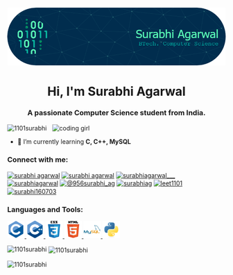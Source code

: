 ![logo](https://github.com/1101surabhi/1101surabhi/blob/main/github-header-image%20(2).png)
<h1 align="center">Hi, I'm Surabhi Agarwal</h1>
<h3 align="center">A passionate Computer Science student from India.</h3>

<img align="right" alt="coding girl" width="400" src="https://camo.githubusercontent.com/6f5e3ead776bc722fbfc3da2c8b1454a7a5f27a07b34c0ced075f90a6c25a3be/68747470733a2f2f6d69726f2e6d656469756d2e636f6d2f6d61782f313630302f302a4b32574c4d5445784c79696461374f522e676966">

<p align="left"> <img src="https://komarev.com/ghpvc/?username=1101surabhi&label=Profile%20views&color=0e75b6&style=flat" alt="1101surabhi" /> </p>

- 🌱 I’m currently learning **C, C++, MySQL**

<h3 align="left">Connect with me:</h3>
<p align="left">
<a href="https://linkedin.com/in/surabhi agarwal" target="blank"><img align="center" src="https://raw.githubusercontent.com/rahuldkjain/github-profile-readme-generator/master/src/images/icons/Social/linked-in-alt.svg" alt="surabhi agarwal" height="30" width="40" /></a>
<a href="https://stackoverflow.com/users/surabhi agarwal" target="blank"><img align="center" src="https://raw.githubusercontent.com/rahuldkjain/github-profile-readme-generator/master/src/images/icons/Social/stack-overflow.svg" alt="surabhi agarwal" height="30" width="40" /></a>
<a href="https://instagram.com/surabhiagarwal___" target="blank"><img align="center" src="https://raw.githubusercontent.com/rahuldkjain/github-profile-readme-generator/master/src/images/icons/Social/instagram.svg" alt="surabhiagarwal___" height="30" width="40" /></a>
<a href="https://www.codechef.com/users/surabhiagarwal" target="blank"><img align="center" src="https://cdn.jsdelivr.net/npm/simple-icons@3.1.0/icons/codechef.svg" alt="surabhiagarwal" height="30" width="40" /></a>
<a href="https://www.hackerrank.com/@956surabhi_ag" target="blank"><img align="center" src="https://raw.githubusercontent.com/rahuldkjain/github-profile-readme-generator/master/src/images/icons/Social/hackerrank.svg" alt="@956surabhi_ag" height="30" width="40" /></a>
<a href="https://codeforces.com/profile/surabhiag" target="blank"><img align="center" src="https://raw.githubusercontent.com/rahuldkjain/github-profile-readme-generator/master/src/images/icons/Social/codeforces.svg" alt="surabhiag" height="30" width="40" /></a>
<a href="https://www.leetcode.com/leet1101" target="blank"><img align="center" src="https://raw.githubusercontent.com/rahuldkjain/github-profile-readme-generator/master/src/images/icons/Social/leet-code.svg" alt="leet1101" height="30" width="40" /></a>
<a href="https://auth.geeksforgeeks.org/user/surabhi160703" target="blank"><img align="center" src="https://raw.githubusercontent.com/rahuldkjain/github-profile-readme-generator/master/src/images/icons/Social/geeks-for-geeks.svg" alt="surabhi160703" height="30" width="40" /></a>
</p>

<h3 align="left">Languages and Tools:</h3>
<p align="left"> <a href="https://www.cprogramming.com/" target="_blank" rel="noreferrer"> <img src="https://raw.githubusercontent.com/devicons/devicon/master/icons/c/c-original.svg" alt="c" width="40" height="40"/> </a> <a href="https://www.w3schools.com/cpp/" target="_blank" rel="noreferrer"> <img src="https://raw.githubusercontent.com/devicons/devicon/master/icons/cplusplus/cplusplus-original.svg" alt="cplusplus" width="40" height="40"/> </a> <a href="https://www.w3schools.com/css/" target="_blank" rel="noreferrer"> <img src="https://raw.githubusercontent.com/devicons/devicon/master/icons/css3/css3-original-wordmark.svg" alt="css3" width="40" height="40"/> </a> <a href="https://www.w3.org/html/" target="_blank" rel="noreferrer"> <img src="https://raw.githubusercontent.com/devicons/devicon/master/icons/html5/html5-original-wordmark.svg" alt="html5" width="40" height="40"/> </a> <a href="https://www.mysql.com/" target="_blank" rel="noreferrer"> <img src="https://raw.githubusercontent.com/devicons/devicon/master/icons/mysql/mysql-original-wordmark.svg" alt="mysql" width="40" height="40"/> </a> <a href="https://www.python.org" target="_blank" rel="noreferrer"> <img src="https://raw.githubusercontent.com/devicons/devicon/master/icons/python/python-original.svg" alt="python" width="40" height="40"/> </a> </p>

<p><img align="left" src="https://github-readme-stats.vercel.app/api/top-langs?username=1101surabhi&show_icons=true&locale=en&layout=compact" alt="1101surabhi" /></p>

<p>&nbsp;<img align="center" src="https://github-readme-stats.vercel.app/api?username=1101surabhi&show_icons=true&locale=en" alt="1101surabhi" /></p>

<p><img align="center" src="https://github-readme-streak-stats.herokuapp.com/?user=1101surabhi&" alt="1101surabhi" /></p>
